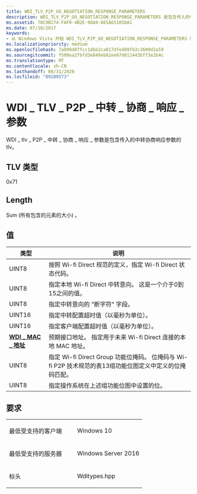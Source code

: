 ```yaml
---
title: WDI_TLV_P2P_GO_NEGOTIATION_RESPONSE_PARAMETERS
description: WDI_TLV_P2P_GO_NEGOTIATION_RESPONSE_PARAMETERS 是包含传入的中转协商响应参数的 TLV。
ms.assetid: 78C9B274-FAF0-4B2E-98A9-865A65105DA1
ms.date: 07/18/2017
keywords:
- 从 Windows Vista 开始 WDI_TLV_P2P_GO_NEGOTIATION_RESPONSE_PARAMETERS 网络驱动程序
ms.localizationpriority: medium
ms.openlocfilehash: 7a899d07fcc1dbb2ca017dfed89fb3c3609d2a59
ms.sourcegitcommit: f500ea2fbfd3e849eb82ee67d011443bff3e2b4c
ms.translationtype: MT
ms.contentlocale: zh-CN
ms.lasthandoff: 08/31/2020
ms.locfileid: "89209573"
---
```

# <a name="wdi_tlv_p2p_go_negotiation_response_parameters"></a>WDI \_ TLV \_ P2P \_ 中转 \_ 协商 \_ 响应 \_ 参数


WDI \_ tlv \_ P2P \_ 中转 \_ 协商 \_ 响应 \_ 参数是包含传入的中转协商响应参数的 tlv。

## <a name="tlv-type"></a>TLV 类型


0x71

## <a name="length"></a>Length


Sum (所有包含的元素的大小) 。

## <a name="values"></a>值


| 类型                                              | 说明                                                                                                                                                                     |
|---------------------------------------------------|---------------------------------------------------------------------------------------------------------------------------------------------------------------------------------|
| UINT8                                             | 按照 Wi-fi Direct 规范的定义，指定 Wi-fi Direct 状态代码。                                                                                           |
| UINT8                                             | 指定本地 Wi-fi Direct 中转意向。 这是一个介于0到15之间的值。                                                                                                   |
| UINT8                                             | 指定中转意向的 "断字符" 字段。                                                                                                                               |
| UINT16                                            | 指定中转配置超时值（以毫秒为单位）。                                                                                                                         |
| UINT16                                            | 指定客户端配置超时值（以毫秒为单位）。                                                                                                                     |
| [**WDI \_ MAC \_ 地址**](/windows-hardware/drivers/ddi/dot11wdi/ns-dot11wdi-_wdi_mac_address) | 预期接口地址。 指定用于未来 Wi-fi Direct 连接的本地 MAC 地址。                                                                                 |
| UINT8                                             | 指定 Wi-fi Direct Group 功能位掩码。 位掩码与 Wi-fi P2P 技术规范的表13组功能位图定义中定义的位掩码匹配。 |
| UINT8                                             | 指定操作系统在上述组功能位图中设置的位。                                                                                            |

 

<a name="requirements"></a>要求
------------

<table>
<colgroup>
<col width="50%" />
<col width="50%" />
</colgroup>
<tbody>
<tr class="odd">
<td><p>最低受支持的客户端</p></td>
<td><p>Windows 10</p></td>
</tr>
<tr class="even">
<td><p>最低受支持的服务器</p></td>
<td><p>Windows Server 2016</p></td>
</tr>
<tr class="odd">
<td><p>标头</p></td>
<td>Wditypes.hpp</td>
</tr>
</tbody>
</table>

 

